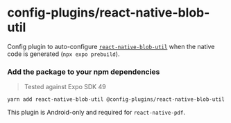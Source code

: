 # config-plugins/react-native-blob-util

Config plugin to auto-configure [`react-native-blob-util`][lib] when the native code is generated (`npx expo prebuild`).

### Add the package to your npm dependencies

> Tested against Expo SDK 49

```
yarn add react-native-blob-util @config-plugins/react-native-blob-util
```

This plugin is Android-only and required for `react-native-pdf`.

[lib]: https://www.npmjs.com/package/react-native-blob-util
